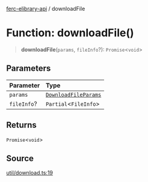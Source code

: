 [ferc-elibrary-api](../globals.md) / downloadFile

# Function: downloadFile()

> **downloadFile**(`params`, `fileInfo`?): `Promise`\<`void`\>

## Parameters

| Parameter | Type |
| :------ | :------ |
| `params` | [`DownloadFileParams`](../type-aliases/DownloadFileParams.md) |
| `fileInfo`? | `Partial`\<`FileInfo`\> |

## Returns

`Promise`\<`void`\>

## Source

[util/download.ts:19](https://github.com/4very/ferc-elibrary-api/blob/5fca0cdab67bbed141a6d8d56056f02bebe7f172/src/util/download.ts#L19)
